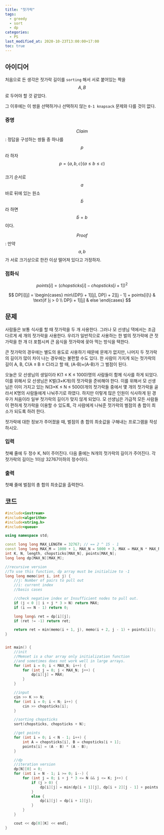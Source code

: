 ```yaml
---
title: "젓가락"
tags:
  - greedy
  - sort
  - dp
categories:
  - PS
last_modified_at: 2020-10-23T13:00:00+17:00
toc: true
---
```

<script type="text/javascript"
src="https://cdn.mathjax.org/mathjax/latest/MathJax.js?config=TeX-AMS_HTML">
</script>

## 아이디어

처음으로 든 생각은 젓가락 길이를 `sorting` 해서 서로 붙어있는 짝을 $$A,B$$로 두어야 할 것 같았다.

그 이후에는 이 쌍을 선택하거나 선택하지 않는 `0-1 knapsack` 문제와 다를 것이 없다.

### 증명

$$Claim$$: 정답을 구성하는 쌍들 중 하나를 $$p$$라 하자 $$p = \{a, b, c\}(a \le b \le c)$$<br>
크기 순서로 $$a$$ 바로 뒤에 있는 원소 $$\bar{b}$$라 하면 $$\bar{b} = b$$ 이다.

$$Proof$$: 만약 $$a,b$$가 서로 크기상으로 한칸 이상 떨어져 있다고 가정하자.

### 점화식

$$points[i] = (chopsticks[i] - chopsticks[i + 1])^2$$

$$
DP[i][j] =  \begin{cases} min\{DP[i + 1][j], DP[i + 2][j - 1] + points[i]\} & \text{if }j > 0 \\ DP[i + 1][j]  & else \end{cases}
$$


## 문제

사람들은 보통 식사를 할 때 젓가락을 두 개 사용한다. 그러나 모 선생님 댁에서는 조금 다르게 세 개의 젓가락을 사용한다. 우리가 일반적으로 사용하는 한 벌의 젓가락에 큰 젓가락을 한 개 더 포함시켜 큰 음식을 젓가락에 꽂아 먹는 방식을 택한다.

큰 젓가락의 경우에는 별도의 용도로 사용하기 때문에 문제가 없지만, 나머지 두 젓가락의 길이가 많이 차이 나는 경우에는 불편할 수도 있다. 한 사람이 가지게 되는 젓가락의 길이 A, B, C(A ≤ B ≤ C)라고 할 때, (A-B)×(A-B)가 그 벌점이 된다.

오늘은 모 선생님의 생일이라 K(1 ≤ K ≤ 1000)명의 사람들이 함께 식사를 하게 되었다. 이를 위해서 모 선생님은 K벌(3×K개)의 젓가락을 준비해야 한다. 이를 위해서 모 선생님은 이미 가지고 있는 N(3×K ≤ N ≤ 5000)개의 젓가락들 중에서 몇 개의 젓가락을 골라서 K명의 사람들에게 나눠주기로 하였다. 하지만 이렇게 많은 인원이 식사하게 된 경우가 처음이라 일부 젓가락의 길이가 맞지 않게 되었다. 모 선생님은 가급적 모든 사람들이 편하게 젓가락을 이용할 수 있도록, 각 사람에게 나눠준 젓가락의 벌점의 총 합이 최소가 되도록 하려 한다.

젓가락에 대한 정보가 주어졌을 때, 벌점의 총 합의 최솟값을 구해내는 프로그램을 작성하시오.

### 입력

첫째 줄에 두 정수 K, N이 주어진다. 다음 줄에는 N개의 젓가락의 길이가 주어진다. 각 젓가락의 길이는 1이상 32767이하의 정수이다.

### 출력

첫째 줄에 벌점의 총 합의 최솟값을 출력한다.

## 코드

```cpp
#include<iostream>
#include<algorithm>
#include<string.h>
#include<queue>

using namespace std;

const long long MAX_LENGTH = 32767; // == 2 ^ 15 - 1
const long long MAX_M = 1000 + 1, MAX_N = 5000 + 3, MAX = MAX_N * MAX_N * MAX_LENGTH;
int K, N, length, chopsticks[MAX_N], points[MAX_N];
long long dp[MAX_N][MAX_M];

//recursive version
//To use this function, dp array must be initialize to -1
long long memo(int i, int j) {
	//j: Number of pairs to pull out
	//i: current index
	//basis cases

	//check negative index or Insufficient nodes to pull out.
	if (j < 0 || i + j * 3 > N) return MAX;
	if (i == N - 1) return 0;

	long long& ret = dp[i][j];
	if (ret != -1) return ret;

	return ret = min(memo(i + 1, j), memo(i + 2, j - 1) + points[i]);
}


int main() {
	//init
	//Memset is a char array only initialization function
	//and sometimes does not work well in large arrays.
	for (int i = 0; i < MAX_N; i++) {
		for (int j = 0; j < MAX_N; j++) {
			dp[i][j] = MAX;
		}
	}

	//input
	cin >> K >> N;
	for (int i = 0; i < N; i++) {
		cin >> chopsticks[i];
	}

	//sorting chopsticks
	sort(chopsticks, chopsticks + N);

	//get points
	for (int i = 0; i < N - 1; i++) {
		int A = chopsticks[i], B = chopsticks[i + 1];
		points[i] = (A - B) * (A - B);
	}

	//dp
	//iteration version
	dp[N][0] = 0;
	for (int i = N - 1; i >= 0; i--) {
		for (int j = 0; i + j * 3 <= N && j <= K; j++) {
			if (j > 0) {
				dp[i][j] = min(dp[i + 1][j], dp[i + 2][j - 1] + points[i]);
			}
			else {
				dp[i][j] = dp[i + 1][j];
			}
		}
	}

	cout << dp[0][K] << endl;
}
```
